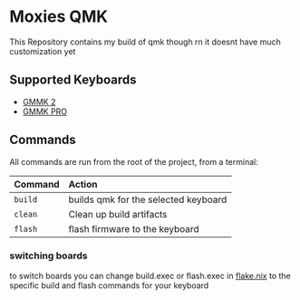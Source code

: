 # Moxies QMK
This Repository contains my build of qmk though rn it doesnt have much customization yet

## Supported Keyboards

* [GMMK 2](/keyboards/gmmk/gmmk2)
* [GMMK PRO](/keyboards/gmmk/pro)

## Commands

All commands are run from the root of the project, from a terminal:

| Command | Action                               |
| :------ | :----------------------------------- |
| `build` | builds qmk for the selected keyboard |
| `clean` | Clean up build artifacts             |
| `flash` | flash firmware to the keyboard       |

### switching boards
to switch boards you can change build.exec or flash.exec in [flake.nix](/flake.nix) to the specific build and flash commands for your keyboard
